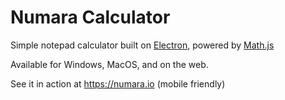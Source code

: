 # Numara Calculator

Simple notepad calculator built on [Electron](https://github.com/electron/electron), powered by [Math.js](https://github.com/josdejong/mathjs)

Available for Windows, MacOS, and on the web.

See it in action at https://numara.io (mobile friendly)
